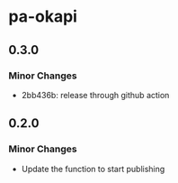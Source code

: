 # pa-okapi

## 0.3.0

### Minor Changes

- 2bb436b: release through github action

## 0.2.0

### Minor Changes

- Update the function to start publishing

